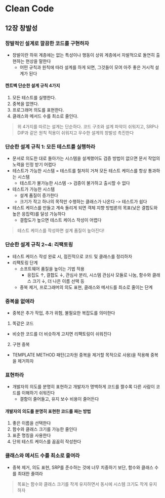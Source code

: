 # Clean Code

## 12장 창발성

### 창발적인 설계로 깔끔한 코드를 구현하자

- 창발이란 하위 계층에는 없는 특성이나 행동이 상위 계층에서 자발적으로 돌연히 출현하는 현상을 말한다
  - 어떤 규칙과 원칙에 따라 설계를 하게 되면, 그것들이 모여 아주 좋은 거시적 설계가 된다

#### 켄트벡 단순한 설계 규칙 4가지

1. 모든 테스트를 실행한다.
2. 중복을 없앤다.
3. 프로그래머 의도를 표현한다.
4. 클래스와 메서드 수를 최소로 줄인다.

> 위 4가지를 따르는 설계는 단순하다. 코드 구조와 설계 파악이 쉬워지고, SRP나 DIP과 같은 원칙 적용이 쉬워지고 우수한 설계의 창발성 촉진한다

### 단순한 설계 규칙 1: 모든 테스트를 실행하라

- 문서로 의도한 대로 돌아가는 시스템을 설계했어도 검증 방법이 없으면 문서 작업의 노력을 인정 받기 어렵다
- 테스트가 가능한 시스템 = 테스트를 철저히 거쳐 모든 테스트 케이스를 항상 통과하는 시스템
  - 테스트가 불가능한 시스템 -> 검증이 불가하고 출시할 수 없다
- 테스트가 가능한 시스템
  - 설계 품질이 증가한다
  - 크기가 작고 하나의 목적만 수행하는 클래스가 나온다 -> 테스트가 쉽다
- 테스트 케이스를 만들고 계속 돌리게 되면 객체 지향 방법론의 목표(낮은 결합도와 높은 응집력)를 달성 가능하다
  - 결합도가 높으면 테스트 케이스 작성이 어렵다

> 테스트 케이스를 작성하면 설계 품질이 높아진다!

### 단순한 설계 규칙 2~4: 리팩토링

- 테스트 케이스 작성 완료 시, 점진적으로 코드 및 클래스를 정리하자
- 리팩토링 단계
  - 소프트웨어 품질을 높이는 기법 적용
    - 응집도 ↑, 결합도 ↓, 관심사 분리, 시스템 관심사 모듈로 나눔, 함수와 클래스 크기 ↓, 더 나은 이름 선택 등
  - 중복 제거, 프로그래머의 의도 표현, 클래스와 메서드를 최소로 줄이는 단계

### 중복을 없애라

- 중복은 추가 작업, 추가 위험, 불필요한 복잡도를 의미한다

1. 똑같은 코드
  - 비슷한 코드를 더 비슷하게 고치면 리팩토링이 쉬워진다
2. 구현 중복
  - TEMPLATE METHOD 패턴(고차원 중복을 제거할 목적으로 사용)을 적용해 중복을 제거하자

### 표현하라

- 개발자의 의도를 분명히 표현하고 개발자가 명백하게 코드를 짤수록 다른 사람이 코드를 이해하기 쉬워진다
  - 결함이 줄어들고, 유지 보수 비용이 줄어든다

#### 개발자의 의도를 분명히 표현한 코드를 짜는 방법

1. 좋은 이름을 선택한다
2. 함수와 클래스 크기를 가능한 줄인다
3. 표준 명칭을 사용한다
4. 단위 테스트 케이스를 꼼꼼히 작성한다

### 클래스와 메서드 수를 최소로 줄여라

- 중복 제거, 의도 표현, SRP를 준수하는 것에 너무 치중하기 보단, 함수와 클래스 수를 최대한 줄여라

> 목표는 함수와 클래스 크기를 작게 유지하면서 동시에 시스템 크기도 작게 유지하자
